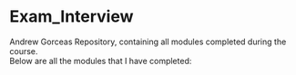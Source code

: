 # Exam_Interview
Andrew Gorceas Repository, containing all modules completed during the course. <br>
Below are all the modules that I have completed:

